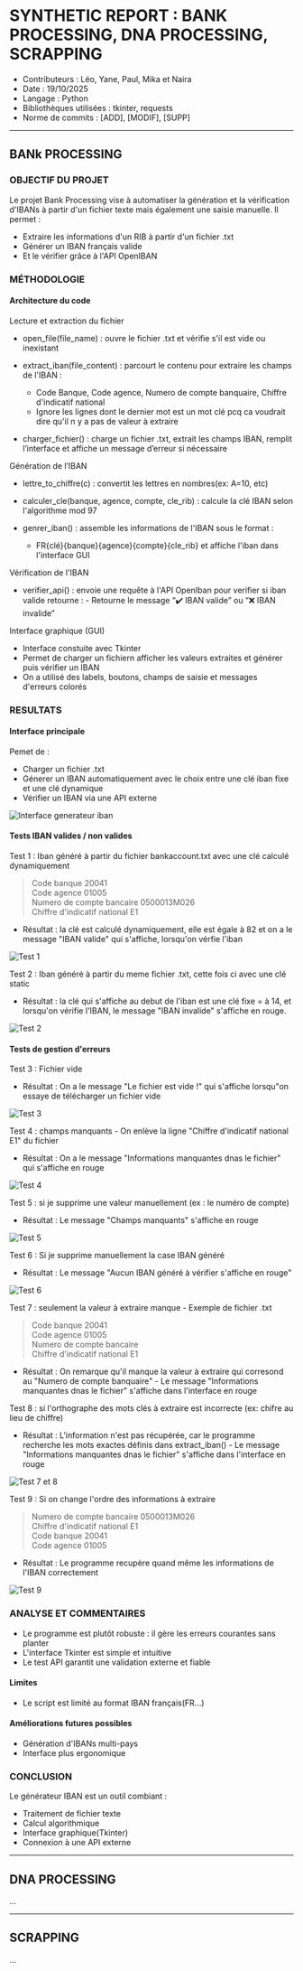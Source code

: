 # SYNTHETIC REPORT : BANK PROCESSING, DNA PROCESSING, SCRAPPING

- Contributeurs : Léo, Yane, Paul, Mika et Naira
- Date : 19/10/2025
- Langage : Python
- Bibliothèques utilisées : tkinter, requests
- Norme de commits : [ADD], [MODIF], [SUPP]

-------------------------------------------------------------

## BANk PROCESSING

### OBJECTIF DU PROJET

Le projet Bank Processing vise à automatiser la génération et la vérification d'IBANs à partir d'un fichier texte mais également une saisie manuelle.
Il permet :
- Extraire les informations d'un RIB à partir d'un fichier .txt
- Générer un IBAN français valide
- Et le vérifier grâce à l'API OpenIBAN

### MÉTHODOLOGIE

#### Architecture du code

Lecture et extraction du fichier

- open_file(file_name) : ouvre le fichier .txt et vérifie s'il est vide ou inexistant

- extract_iban(file_content) : parcourt le contenu pour extraire les champs de l'IBAN :
    - Code Banque, Code agence, Numero de compte banquaire, Chiffre d'indicatif national
    - Ignore les lignes dont le dernier mot est un mot clé pcq ca voudrait dire qu'il n y a pas de valeur à extraire

- charger_fichier() : charge un fichier .txt, extrait les champs IBAN, remplit l’interface et affiche un message d’erreur si nécessaire

Génération de l’IBAN

- lettre_to_chiffre(c) : convertit les lettres en nombres(ex: A=10, etc)

- calculer_cle(banque, agence, compte, cle_rib) : calcule la clé IBAN selon l'algorithme mod 97

- genrer_iban() : assemble les informations de l'IBAN sous le format :
    - FR{clé}{banque}{agence}{compte}{cle_rib} et affiche l'iban dans l'interface GUI

Vérification de l'IBAN

- verifier_api() : envoie une requête à l'API OpenIban pour verifier si iban valide
    retourne :
        - Retourne le message “✔️ IBAN valide” ou “❌ IBAN invalide”

Interface graphique (GUI)

- Interface constuite avec Tkinter
- Permet de charger un fichiern afficher les valeurs extraites et générer puis vérifier un IBAN
- On a utilisé des labels, boutons, champs de saisie et messages d'erreurs colorés

### RESULTATS

#### Interface principale

Pemet de :
- Charger un fichier .txt
- Génerer un IBAN automatiquement avec le choix entre une clé iban fixe et une clé dynamique
- Vérifier un IBAN via une API externe

![Interface generateur iban](Bank_Processing/images/interface_iban.jpg)

#### Tests IBAN valides / non valides

Test 1 : Iban généré à partir du fichier bankaccount.txt avec une clé calculé dynamiquement

> Code banque   20041<br>
> Code agence   01005<br>
> Numero de compte bancaire 0500013M026<br>
> Chiffre d'indicatif national  E1<br>

- Résultat : la clé est calculé dynamiquement, elle est égale à 82 et on a le message "IBAN valide" qui s'affiche, lorsqu'on vérfie l'iban

![Test 1](Bank_Processing/images/test_1.jpg)

Test 2 : Iban généré à partir du meme fichier .txt, cette fois ci avec une clé static

- Résultat : la clé qui s'affiche au debut de l'iban est une clé fixe = à 14, et lorsqu'on vérifie l'IBAN, le message "IBAN invalide" s'affiche en rouge.

![Test 2](Bank_Processing/images/test_2.jpg)

#### Tests de gestion d'erreurs

Test 3 : Fichier vide

- Résultat : On a le message "Le fichier est vide !" qui s'affiche lorsqu"on essaye de télécharger un fichier vide

![Test 3](Bank_Processing/images/test_3.jpg)

Test 4 : champs manquants - On enlève la ligne "Chiffre d'indicatif national	E1" du fichier

- Résultat : On a le message "Informations manquantes dnas le fichier" qui s'affiche en rouge

![Test 4](Bank_Processing/images/test_4.jpg)

Test 5 : si je supprime une valeur manuellement (ex : le numéro de compte)

- Résultat : Le message "Champs manquants" s'affiche en rouge

![Test 5](Bank_Processing/images/test_5.jpg)

Test 6 : Si je supprime manuellement la case IBAN généré

- Résultat : Le message "Aucun IBAN généré à vérifier s'affiche en rouge"

![Test 6](Bank_Processing/images/test_6.jpg)

Test 7 : seulement la valeur à extraire manque - Exemple de fichier .txt

> Code banque   20041<br>
> Code agence   01005<br>
> Numero de compte bancaire<br>
> Chiffre d'indicatif national  E1<br>

- Résultat : On remarque qu'il manque la valeur à extraire qui corresond au "Numero de compte banquaire" - Le message "Informations manquantes dnas le fichier" s'affiche dans l'interface en rouge

Test 8 : si l'orthographe des mots clés à extraire est incorrecte (ex: chifre au lieu de chiffre)

- Résultat : L'information n'est pas récupérée, car le programme recherche les mots exactes définis dans extract_iban() - Le message "Informations manquantes dnas le fichier" s'affiche dans l'interface en rouge

![Test 7 et 8](Bank_Processing/images/test_7et8.jpg)

Test 9 : Si on change l'ordre des informations à extraire

> Numero de compte bancaire 0500013M026<br>
> Chiffre d'indicatif national  E1<br>
> Code banque   20041<br>
> Code agence   01005<br>

- Résultat : Le programme recupère quand même les informations de l'IBAN correctement

![Test 9](Bank_Processing/images/test_9.jpg)

### ANALYSE ET COMMENTAIRES

- Le programme est plutôt robuste : il gère les erreurs courantes sans planter
- L'interface Tkinter est simple et intuitive
- Le test API garantit une validation externe et fiable

#### Limites

- Le script est limité au format IBAN français(FR...)

#### Améliorations futures possibles

- Génération d'IBANs multi-pays
- Interface plus ergonomique

### CONCLUSION

Le générateur IBAN est un outil combiant :
- Traitement de fichier texte
- Calcul algorithmique
- Interface graphique(Tkinter)
- Connexion à une API externe

-------------------------------------------------------------

## DNA PROCESSING

...

-------------------------------------------------------------

## SCRAPPING

...